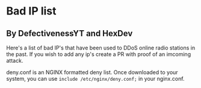 # Bad IP list
## By DefectivenessYT and HexDev


Here's a list of bad IP's that have been used to DDoS online radio stations in the past. 
If you wish to add any ip's create a PR with proof of an imcoming attack.


deny.conf is an NGINX formatted deny list. Once downloaded to your system, you can use  `include /etc/nginx/deny.conf;` in your nginx.conf.

